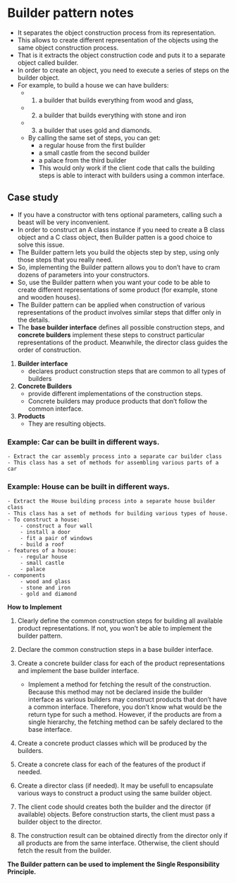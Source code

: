 # Builder pattern notes
- It separates the object construction process from its representation.
- This allows to create different representation of the objects using the same object construction process.
- That is it extracts the object construction code and puts it to a separate object called builder.
- In order to create an object, you need to execute a series of steps on the builder object.
- For example, to build a house we can have builders:
    - 1. a builder that builds everything from wood and glass, 
    - 2. a builder that builds everything with stone and iron
    - 3. a builder that uses gold and diamonds.
    - By calling the same set of steps, you can get:
        - a regular house from the first builder
        - a small castle from the second builder 
        - a palace from the third builder
        - This would only work if the client code that calls the building steps is able to interact with 
        builders using a common interface.
## Case study
- If you have a constructor with tens optional parameters, calling such a beast will be very inconvenient.
- In order to construct an A class instance if you need to create a B class object and a C class object, then Builder patten is a good choice to solve this issue.
- The Builder pattern lets you build the objects step by step, using only those steps that you really need. 
- So, implementing the Builder pattern allows you to don’t have to cram dozens of parameters into your constructors.
- So, use the Builder pattern when you want your code to be able to create different representations of some product (for example, stone and wooden houses).
- The Builder pattern can be applied when construction of various representations of the product involves similar steps that differ only in the details.
- The **base builder interface** defines all possible construction steps, and **concrete builders** implement these steps to construct particular representations of the product. Meanwhile, the director class guides the order of construction.

1. **Builder interface**
    - declares product construction steps that are common to all types of builders
2. **Concrete Builders**
    - provide different implementations of the construction steps. 
    - Concrete builders may produce products that don’t follow the common interface.
3. **Products** 
    - They are resulting objects. 

### Example: Car can be built in different ways.
    - Extract the car assembly process into a separate car builder class
    - This class has a set of methods for assembling various parts of a car

### Example: House can be built in different ways.
    - Extract the House building process into a separate house builder class
    - This class has a set of methods for building various types of house.
    - To construct a house:
        - construct a four wall
        - install a door
        - fit a pair of windows
        - build a roof
    - features of a house:
        - regular house
        - small castle
        - palace
    - components
        - wood and glass
        - stone and iron
        - gold and diamond

**How to Implement**
1. Clearly define the common construction steps for building all available product representations. 
   If not, you won’t be able to implement the builder pattern.

2. Declare the common construction steps in a base builder interface.

3. Create a concrete builder class for each of the product representations and implement the base builder interface.
    - Implement a method for fetching the result of the construction. Because this method may not be declared inside the builder interface as various builders may construct products that don’t have a common interface. Therefore, you don’t know what would be the return type for such a method. However, if the products are from a single hierarchy, the fetching method can be safely declared to the base interface.

4. Create a concrete product classes which will be produced by the builders.

5. Create a concrete class for each of the features of the product if needed.

6. Create a director class (if needed). It may be usefull to encapsulate various ways to construct a product using the same builder object.

7. The client code should creates both the builder and the director (if available) objects. Before construction starts, the client must pass a builder object to the director.

8. The construction result can be obtained directly from the director only if all products are from the same interface. Otherwise, the client should fetch the result from the builder.

**The Builder pattern can be used to implement the Single Responsibility Principle.**